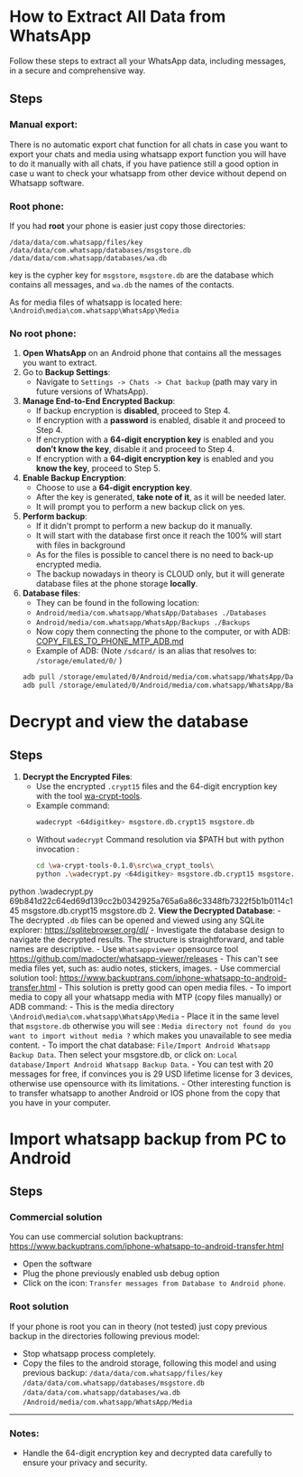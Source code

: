 # How to Extract All Data from WhatsApp

Follow these steps to extract all your WhatsApp data, including messages, in a secure and comprehensive way.


## Steps

### Manual export:
There is no automatic export chat function for all chats in case you want to export your chats and media using whatsapp export function you will have to do it manually with all chats, if you have patience still a good option in case u want to check your whatsapp from other device without depend on Whatsapp software.


### Root phone:

If you had **root** your phone is easier just copy those directories:

`/data/data/com.whatsapp/files/key`
`/data/data/com.whatsapp/databases/msgstore.db`
`/data/data/com.whatsapp/databases/wa.db`

key is the cypher key for `msgstore`, `msgstore.db` are the database which contains all messages, and `wa.db` the names of the contacts.

As for media files of whatsapp is located here: `\Android\media\com.whatsapp\WhatsApp\Media`


### No root phone:

1. **Open WhatsApp** on an Android phone that contains all the messages you want to extract.
2. Go to **Backup Settings**:
    - Navigate to `Settings -> Chats -> Chat backup` (path may vary in future versions of WhatsApp).
3. **Manage End-to-End Encrypted Backup**:
    - If backup encryption is **disabled**, proceed to Step 4.
    - If encryption with a **password** is enabled, disable it and proceed to Step 4.
    - If encryption with a **64-digit encryption key** is enabled and you **don’t know the key**, disable it and proceed to Step 4.
    - If encryption with a **64-digit encryption key** is enabled and you **know the key**, proceed to Step 5.
4. **Enable Backup Encryption**:
    - Choose to use a **64-digit encryption key**.
    - After the key is generated, **take note of it**, as it will be needed later.
    - It will prompt you to perform a new backup click on yes.
5. **Perform backup**:
    - If it didn't prompt to perform a new backup do it manually.
    - It will start with the database first once it reach the 100% will start with files in background
    - As for the files is possible to cancel there is no need to back-up encrypted media.
    - The backup nowadays in theory is CLOUD only, but it will generate database files at the phone storage **locally**.
6. **Database files**:
    - They can be found in the following location:
    - `Android/media/com.whatsapp/WhatsApp/Databases ./Databases`
    - `Android/media/com.whatsapp/WhatsApp/Backups ./Backups` 
    - Now copy them connecting the phone to the computer, or with ADB: [COPY_FILES_TO_PHONE_MTP_ADB.md](COPY_FILES_TO_PHONE_MTP_ADB.md)
    - Example of ADB: (Note `/sdcard/` is an alias that resolves to: `/storage/emulated/0/` )
   ```bash
   adb pull /storage/emulated/0/Android/media/com.whatsapp/WhatsApp/Databases ./Databases
   adb pull /storage/emulated/0/Android/media/com.whatsapp/WhatsApp/Backups ./Backups
   ```


# Decrypt and view the database

## Steps

1. **Decrypt the Encrypted Files**:
    - Use the encrypted `.crypt15` files and the 64-digit encryption key with the tool [wa-crypt-tools](https://github.com/ElDavoo/wa-crypt-tools).
    - Example command:
      ```bash
      wadecrypt <64digitkey> msgstore.db.crypt15 msgstore.db
      ```
   - Without `wadecrypt` Command resolution via $PATH but with python invocation :
     ```bash
     cd \wa-crypt-tools-0.1.0\src\wa_crypt_tools\
     python .\wadecrypt.py <64digitkey> msgstore.db.crypt15 msgstore.db
     ```

python .\wadecrypt.py 69b841d22c64ed69d139cc2b0342925a765a6a86c3348fb7322f5b1b0114c145 msgstore.db.crypt15 msgstore.db
2. **View the Decrypted Database**:
    - The decrypted `.db` files can be opened and viewed using any SQLite explorer: https://sqlitebrowser.org/dl/
    - Investigate the database design to navigate the decrypted results. The structure is straightforward, and table names are descriptive.
    - Use `Whatsappviewer` opensource tool https://github.com/madocter/whatsapp-viewer/releases
      - This can't see media files yet, such as: audio notes, stickers, images.
    - Use commercial solution tool: https://www.backuptrans.com/iphone-whatsapp-to-android-transfer.html
      - This solution is pretty good can open media files.
      - To import media to copy all your whatsapp media with MTP (copy files manually) or ADB command:
        - This is the media directory `\Android\media\com.whatsapp\WhatsApp\Media`
        - Place it in the same level that `msgstore.db` otherwise you will see : `Media directory not found do you want to import without media ?` which makes you unavailable to see media content.
      - To import the chat database: `File/Import Android Whatsapp Backup Data`. Then select your msgstore.db, or click on: `Local database/Import Android Whatsapp Backup Data`.
      - You can test with 20 messages for free, if convinces you is 29 USD lifetime license for 3 devices, otherwise use opensource with its limitations.
      - Other interesting function is to transfer whatsapp to another Android or IOS phone from the copy that you have in your computer.

# Import whatsapp backup from PC to Android

## Steps

### Commercial solution
You can use commercial solution backuptrans: https://www.backuptrans.com/iphone-whatsapp-to-android-transfer.html

* Open the software
* Plug the phone previously enabled usb debug option
* Click on the icon: `Transfer messages from Database to Android phone`.

### Root solution

If your phone is root you can in theory (not tested) just copy previous backup in the directories following previous model:

* Stop whatsapp process completely.
* Copy the files to the android storage, following this model and using previous backup:
`/data/data/com.whatsapp/files/key`
`/data/data/com.whatsapp/databases/msgstore.db`
`/data/data/com.whatsapp/databases/wa.db`
`/Android/media/com.whatsapp/WhatsApp/Media`


---

### Notes:
- Handle the 64-digit encryption key and decrypted data carefully to ensure your privacy and security.
